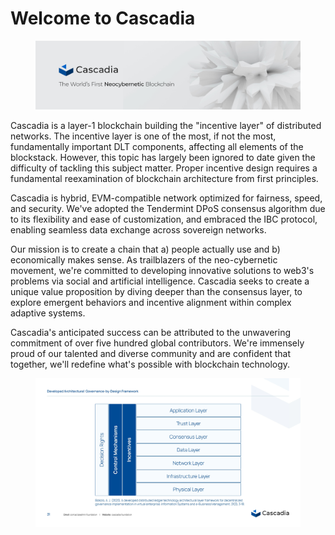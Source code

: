 # Welcome to Cascadia

<figure><img src=".gitbook/assets/image (2).png" alt=""><figcaption></figcaption></figure>

Cascadia is a layer-1 blockchain building the "incentive layer" of distributed networks. The incentive layer is one of the most, if not the most, fundamentally important DLT components, affecting all elements of the blockstack.  However, this topic has largely been ignored to date given the difficulty of tackling this subject matter. Proper incentive design requires a fundamental reexamination of blockchain architecture from first principles.

Cascadia is hybrid, EVM-compatible network optimized for fairness, speed, and security.  We've adopted the Tendermint DPoS consensus algorithm due to its flexibility and ease of customization, and embraced the IBC protocol, enabling seamless data exchange across sovereign networks.

Our mission is to create a chain that a) people actually use and b) economically makes sense. As trailblazers of the neo-cybernetic movement, we're committed to developing innovative solutions to web3's problems via social and artificial intelligence.  Cascadia seeks to create a unique value proposition by diving deeper than the consensus layer, to explore emergent behaviors and incentive alignment within complex adaptive systems.

Cascadia's anticipated success can be attributed to the unwavering commitment of over five hundred global contributors.  We're immensely proud of our talented and diverse community and are confident that together, we'll redefine what's possible with blockchain technology.

<figure><img src=".gitbook/assets/cascadia_pitchdeck_v10 (2)_Page_31.jpg" alt=""><figcaption></figcaption></figure>
